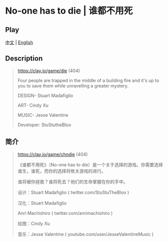# No-one has to die | 谁都不用死

## Play

[中文](./cn/index.html) | [English](./en/index.html)

## Description

> https://clay.io/game/die (404)
>
> Four people are trapped in the middle of a building fire and it's up to you to save them while unravelling a greater mystery.
>
> DESIGN- Stuart Madafiglio
>
> ART- Cindy Xu
>
> MUSIC- Jesse Valentine
>
> Developer: StuStutheBloo

## 简介

> https://clay.io/game/chndie (404)
>
> 《谁都不用死》（No-one has to die）是一个关于选择的游戏。你需要选择谁生，谁死，而你的选择将攸关游戏的进行。
>
> 谁将被你拯救？谁将死去？他们的生命掌握在你的手中。
>
> 设计：Stuart Madafiglio ( twitter.com/StuStuTheBloo )
>
> 汉化：Stuart Madafiglio
>
> Anri Machishiro ( twitter.com/anrimachishiro )
>
> 绘图：Cindy Xu
>
> 音乐：Jesse Valentine ( youtube.com/user/JesseValentineMusic )
